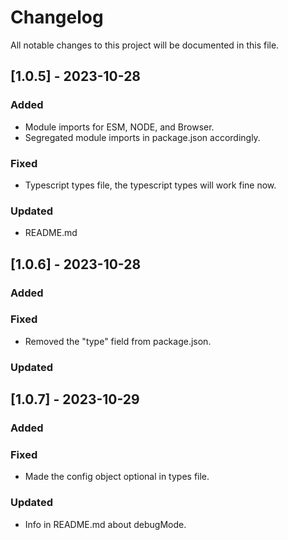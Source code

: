 # Changelog

All notable changes to this project will be documented in this file.

## [1.0.5] - 2023-10-28

### Added
- Module imports for ESM, NODE, and Browser.
- Segregated module imports in package.json accordingly.

### Fixed
- Typescript types file, the typescript types will work fine now.

### Updated
- README.md

## [1.0.6] - 2023-10-28

### Added


### Fixed
- Removed the "type" field from package.json.

### Updated

## [1.0.7] - 2023-10-29

### Added

### Fixed
- Made the config object optional in types file.

### Updated
- Info in README.md about debugMode.
